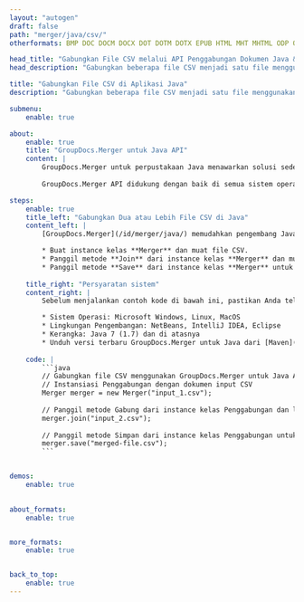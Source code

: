```yaml
---
layout: "autogen"
draft: false
path: "merger/java/csv/"
otherformats: BMP DOC DOCM DOCX DOT DOTM DOTX EPUB HTML MHT MHTML ODP ODS ODT OTP OTT PDF PNG POTM POTX PPS PPSM PPSX PPT PPTM PPTX PS RTF TEX TIF TIFF TSV TXT VDX VSDM VSDX VSSM VSSX VSTM VSTX VSX VTX XLAM XLS XLSB XLSM XLSX XLT XLTM XLTX XPS

head_title: "Gabungkan File CSV melalui API Penggabungan Dokumen Java & J2SE"
head_description: "Gabungkan beberapa file CSV menjadi satu file menggunakan API penggabungan dokumen Java dengan semua data, gaya, dan pemformatan sebagai dokumen sumber."

title: "Gabungkan File CSV di Aplikasi Java"
description: "Gabungkan beberapa file CSV menjadi satu file menggunakan API penggabungan dokumen Java. Gabungkan halaman atau rentang halaman yang dipilih dari berbagai dokumen sumber menjadi satu dokumen hasil dengan semua data, gaya, dan pemformatan sebagai dokumen sumber."

submenu:
    enable: true

about:
    enable: true
    title: "GroupDocs.Merger untuk Java API"
    content: |
        GroupDocs.Merger untuk perpustakaan Java menawarkan solusi sederhana untuk menggabungkan & membagi dengan aman antara berbagai format dokumen termasuk PDF, Microsoft Office (Word, Excel, PowerPoint, OneNote), OpenDocument, HTML, gambar dan banyak lainnya dalam aplikasi .NET. Dengan menambahkan hanya beberapa baris kode, lakukan beberapa operasi dokumen seperti memindahkan, menghapus, memutar, menukar, mengekstrak, atau mengubah orientasi halaman di dalam dokumen. API penggabungan dokumen juga mendukung pratinjau halaman dokumen sebagai gambar untuk menganalisis struktur dokumen, pemformatan, dan konten pada halaman.
        
        GroupDocs.Merger API didukung dengan baik di semua sistem operasi utama dan versi Java termasuk J2SE 7.0 (1.7), J2SE 8.0 (1.8) dan Java 10.

steps:
    enable: true
    title_left: "Gabungkan Dua atau Lebih File CSV di Java"
    content_left: |
        [GroupDocs.Merger](/id/merger/java/) memudahkan pengembang Java untuk menggabungkan beberapa file CSV dengan menerapkan beberapa langkah mudah.

        * Buat instance kelas **Merger** dan muat file CSV.
        * Panggil metode **Join** dari instance kelas **Merger** dan muat file CSV lainnya.
        * Panggil metode **Save** dari instance kelas **Merger** untuk menyimpan dokumen yang digabungkan.
        
    title_right: "Persyaratan sistem"
    content_right: |
        Sebelum menjalankan contoh kode di bawah ini, pastikan Anda telah menginstal prasyarat berikut di sistem Anda.

        * Sistem Operasi: Microsoft Windows, Linux, MacOS
        * Lingkungan Pengembangan: NetBeans, IntelliJ IDEA, Eclipse
        * Kerangka: Java 7 (1.7) dan di atasnya
        * Unduh versi terbaru GroupDocs.Merger untuk Java dari [Maven](https://repository.groupdocs.com/webapp/#/artifacts/browse/tree/General/repo/com/groupdocs/groupdocs-merger)
        
    code: |
        ```java
        // Gabungkan file CSV menggunakan GroupDocs.Merger untuk Java API
        // Instansiasi Penggabungan dengan dokumen input CSV
        Merger merger = new Merger("input_1.csv");
        
        // Panggil metode Gabung dari instance kelas Penggabungan dan lewati jalur dokumen sumber kedua
        merger.join("input_2.csv");
            
        // Panggil metode Simpan dari instance kelas Penggabungan untuk menyimpan dokumen yang digabungkan
        merger.save("merged-file.csv");        
        ```        


demos:
    enable: true
        

about_formats:
    enable: true


more_formats:
    enable: true


back_to_top:
    enable: true
---
```

